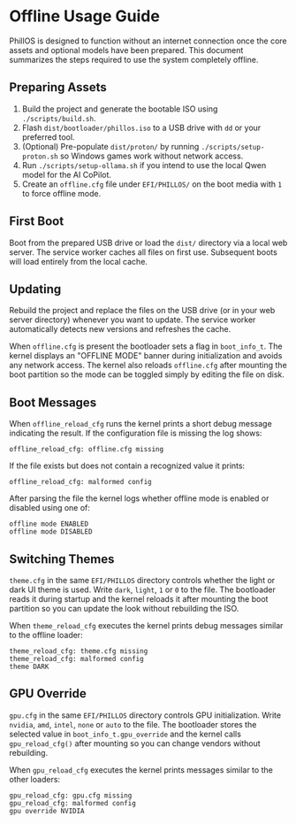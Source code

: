 # Offline Usage Guide

PhillOS is designed to function without an internet connection once the core assets and optional models have been prepared. This document summarizes the steps required to use the system completely offline.

## Preparing Assets

1. Build the project and generate the bootable ISO using `./scripts/build.sh`.
2. Flash `dist/bootloader/phillos.iso` to a USB drive with `dd` or your preferred tool.
3. (Optional) Pre-populate `dist/proton/` by running `./scripts/setup-proton.sh` so Windows games work without network access.
4. Run `./scripts/setup-ollama.sh` if you intend to use the local Qwen model for the AI CoPilot.
5. Create an `offline.cfg` file under `EFI/PHILLOS/` on the boot media with `1` to force offline mode.

## First Boot

Boot from the prepared USB drive or load the `dist/` directory via a local web server. The service worker caches all files on first use. Subsequent boots will load entirely from the local cache.

## Updating

Rebuild the project and replace the files on the USB drive (or in your web server directory) whenever you want to update. The service worker automatically detects new versions and refreshes the cache.

When `offline.cfg` is present the bootloader sets a flag in `boot_info_t`. The kernel displays an "OFFLINE MODE" banner during initialization and avoids any network access.
The kernel also reloads `offline.cfg` after mounting the boot partition so the
mode can be toggled simply by editing the file on disk.

## Boot Messages

When `offline_reload_cfg` runs the kernel prints a short debug message
indicating the result. If the configuration file is missing the log shows:

```
offline_reload_cfg: offline.cfg missing
```

If the file exists but does not contain a recognized value it prints:

```
offline_reload_cfg: malformed config
```

After parsing the file the kernel logs whether offline mode is enabled or
disabled using one of:

```
offline mode ENABLED
offline mode DISABLED
```

## Switching Themes

`theme.cfg` in the same `EFI/PHILLOS` directory controls whether the light or
dark UI theme is used. Write `dark`, `light`, `1` or `0` to the file. The
bootloader reads it during startup and the kernel reloads it after mounting the
boot partition so you can update the look without rebuilding the ISO.

When `theme_reload_cfg` executes the kernel prints debug messages similar to the
offline loader:

```
theme_reload_cfg: theme.cfg missing
theme_reload_cfg: malformed config
theme DARK
```

## GPU Override

`gpu.cfg` in the same `EFI/PHILLOS` directory controls GPU initialization. Write
`nvidia`, `amd`, `intel`, `none` or `auto` to the file. The bootloader stores
the selected value in `boot_info_t.gpu_override` and the kernel calls
`gpu_reload_cfg()` after mounting so you can change vendors without rebuilding.

When `gpu_reload_cfg` executes the kernel prints messages similar to the other
loaders:

```
gpu_reload_cfg: gpu.cfg missing
gpu_reload_cfg: malformed config
gpu override NVIDIA
```


